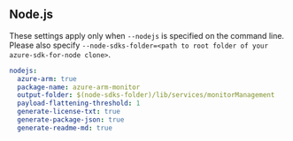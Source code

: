 ## Node.js

These settings apply only when `--nodejs` is specified on the command line.
Please also specify `--node-sdks-folder=<path to root folder of your azure-sdk-for-node clone>`.

``` yaml $(nodejs)
nodejs:
  azure-arm: true
  package-name: azure-arm-monitor
  output-folder: $(node-sdks-folder)/lib/services/monitorManagement
  payload-flattening-threshold: 1
  generate-license-txt: true
  generate-package-json: true
  generate-readme-md: true
```
